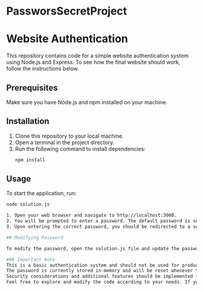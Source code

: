 # PassworsSecretProject
# Website Authentication

This repository contains code for a simple website authentication system using Node.js and Express. To see how the final website should work, follow the instructions below.

## Prerequisites
Make sure you have Node.js and npm installed on your machine.

## Installation
1. Clone this repository to your local machine.
2. Open a terminal in the project directory.
3. Run the following command to install dependencies:
   ```bash
   npm install
## Usage
To start the application, run:
  ```bash
  node solution.js

1. Open your web browser and navigate to http://localhost:3000.
2. You will be prompted to enter a password. The default password is set to "Hola".
3. Upon entering the correct password, you should be redirected to a secret page.

## Modifying Password

To modify the password, open the solution.js file and update the password variable at the beginning of the file.

### Important Note
This is a basic authentication system and should not be used for production purposes.
The password is currently stored in-memory and will be reset whenever the server restarts.
Security considerations and additional features should be implemented for a robust authentication system.
Feel free to explore and modify the code according to your needs. If you encounter any issues or have suggestions, please open an issue or create a pull request. Happy coding!

